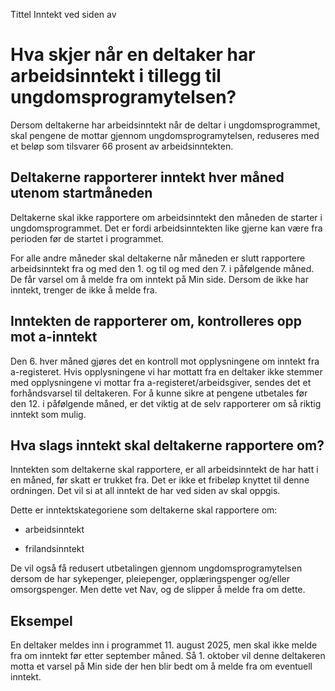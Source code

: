 Tittel
Inntekt ved siden av

# Hva skjer når en deltaker har arbeidsinntekt i tillegg til ungdomsprogramytelsen?

Dersom deltakerne har arbeidsinntekt når de deltar i ungdomsprogrammet, skal pengene de mottar gjennom ungdomsprogramytelsen, reduseres med et beløp som tilsvarer 66 prosent av arbeidsinntekten.

## Deltakerne rapporterer inntekt hver måned utenom startmåneden

Deltakerne skal ikke rapportere om arbeidsinntekt den måneden de starter i ungdomsprogrammet. Det er fordi arbeidsinntekten like gjerne kan være fra perioden før de startet i programmet.

For alle andre måneder skal deltakerne når måneden er slutt rapportere arbeidsinntekt fra og med den 1. og til og med den 7. i påfølgende måned. De får varsel om å melde fra om inntekt på Min side. Dersom de ikke har inntekt, trenger de ikke å melde fra.

## Inntekten de rapporterer om, kontrolleres opp mot a-inntekt

Den 6. hver måned gjøres det en kontroll mot opplysningene om inntekt fra a-registeret. Hvis opplysningene vi har mottatt fra en deltaker ikke stemmer med opplysningene vi mottar fra a-registeret/arbeidsgiver, sendes det et forhåndsvarsel til deltakeren. For å kunne sikre at pengene utbetales før den 12. i påfølgende måned, er det viktig at de selv rapporterer om så riktig inntekt som mulig.

## Hva slags inntekt skal deltakerne rapportere om?

Inntekten som deltakerne skal rapportere, er all arbeidsinntekt de har hatt i en måned, før skatt er trukket fra. Det er ikke et fribeløp knyttet til denne ordningen. Det vil si at all inntekt de har ved siden av skal oppgis.

Dette er inntektskategoriene som deltakerne skal rapportere om:

- arbeidsinntekt

- frilandsinntekt

De vil også få redusert utbetalingen gjennom ungdomsprogramytelsen dersom de har sykepenger, pleiepenger, opplæringspenger og/eller omsorgspenger. Men dette vet Nav, og de slipper å melde fra om dette.

## Eksempel

En deltaker meldes inn i programmet 11. august 2025, men skal ikke melde fra om inntekt før etter september måned. Så 1. oktober vil denne deltakeren motta et varsel på Min side der hen blir bedt om å melde fra om eventuell inntekt.
